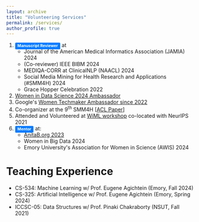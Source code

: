 ```yaml
---
layout: archive
title: "Volunteering Services"
permalink: /services/
author_profile: true
---
```


1. <span class="label label-success" style="background-color: #007bff; display: inline; padding: .2em .6em .3em; font-size: 75%; font-weight: bold; line-height: 1; color: #ffffff; text-align: center; white-space: nowrap; vertical-align: baseline; border-radius: .25em;">Manuscript Reviewer</span> at
   * Journal of the American Medical Informatics Association (JAMIA) 2024
   * (Co-reviewer) IEEE BIBM 2024
   * MEDIQA-CORR at ClinicalNLP (NAACL) 2024
   * Social Media Mining for Health Research and Applications (#SMM4H) 2024
   * Grace Hopper Celebration 2022
2. <a href="https://www.widsworldwide.org/get-inspired/blog/people/swati-rajwal/" target="_blank">Women in Data Science 2024 Ambassador</a>
3. Google's <a href="https://g.dev/swatirajwal" target="_blank">Women Techmaker Ambassador since 2022</a>
4. Co-organizer at the 9<sup>th</sup> SMM4H [<a href="https://aclanthology.org/2024.smm4h-1.40/" target="_blank">ACL Paper</a>]
5. Attended and Volunteered at <a href="https://x.com/SwatiRajwal/status/1468835482976940032" target="_blank">WiML workshop</a> co-located with NeurIPS 2021
6. <span class="label label-success" style="background-color: #007bff; display: inline; padding: .2em .6em .3em; font-size: 75%; font-weight: bold; line-height: 1; color: #ffffff; text-align: center; white-space: nowrap; vertical-align: baseline; border-radius: .25em;">Mentor</span> at:
    * <a href="https://x.com/SwatiRajwal/status/1751056567510691906" target="_blank">AnitaB.org 2023</a>
    * Women in Big Data 2024
    * Emory University's Association for Women in Science (AWIS) 2024

# Teaching Experience
* CS-534: Machine Learning w/ Prof. Eugene Agichtein (Emory, Fall 2024)
* CS-325: Artificial Intelligence w/ Prof. Eugene Agichtein (Emory, Spring 2024)
* ICCSC-05: Data Structures w/ Prof. Pinaki Chakraborty (NSUT, Fall 2021)
